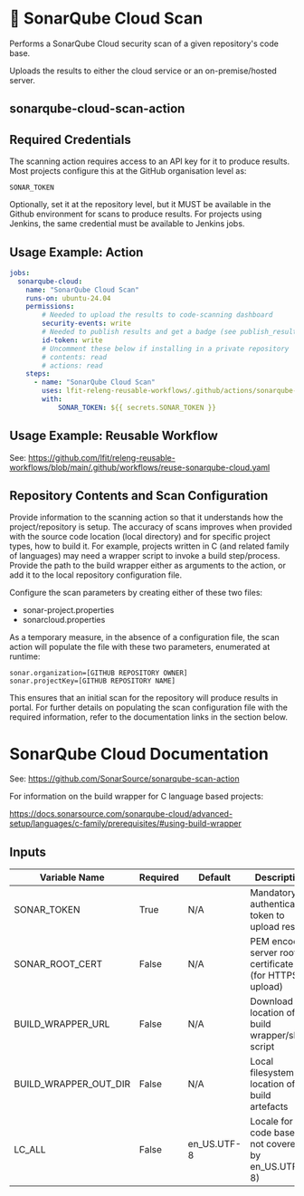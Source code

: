 <!--
SPDX-License-Identifier: Apache-2.0
SPDX-FileCopyrightText: 2024 The Linux Foundation
-->

# 🔐 SonarQube Cloud Scan

Performs a SonarQube Cloud security scan of a given repository's code base.

Uploads the results to either the cloud service or an on-premise/hosted server.

## sonarqube-cloud-scan-action

## Required Credentials

The scanning action requires access to an API key for it to produce results.
Most projects configure this at the GitHub organisation level as:

`SONAR_TOKEN`

Optionally, set it at the repository level, but it MUST be available in the
Github environment for scans to produce results. For projects using Jenkins,
the same credential must be available to Jenkins jobs.

## Usage Example: Action

<!-- markdownlint-disable MD013 -->

```yaml
jobs:
  sonarqube-cloud:
    name: "SonarQube Cloud Scan"
    runs-on: ubuntu-24.04
    permissions:
        # Needed to upload the results to code-scanning dashboard
        security-events: write
        # Needed to publish results and get a badge (see publish_results below)
        id-token: write
        # Uncomment these below if installing in a private repository
        # contents: read
        # actions: read
    steps:
      - name: "SonarQube Cloud Scan"
        uses: lfit-releng-reusable-workflows/.github/actions/sonarqube-cloud-scan-action@main
        with:
            SONAR_TOKEN: ${{ secrets.SONAR_TOKEN }}
```

<!-- markdownlint-enable MD013 -->

## Usage Example: Reusable Workflow

See: <https://github.com/lfit/releng-reusable-workflows/blob/main/.github/workflows/reuse-sonarqube-cloud.yaml>

## Repository Contents and Scan Configuration

Provide information to the scanning action so that it understands how the
project/repository is setup. The accuracy of scans improves when provided with
the source code location (local directory) and for specific project types,
how to build it. For example, projects written in C (and related family of
languages) may need a wrapper script to invoke a build step/process. Provide
the path to the build wrapper either as arguments to the action, or add it
to the local repository configuration file.

Configure the scan parameters by creating either of these two files:

- sonar-project.properties
- sonarcloud.properties

As a temporary measure, in the absence of a configuration file, the scan action
will populate the file with these two parameters, enumerated at runtime:

```console
sonar.organization=[GITHUB REPOSITORY OWNER]
sonar.projectKey=[GITHUB REPOSITORY NAME]
```

This ensures that an initial scan for the repository will produce results in
portal. For further details on populating the scan configuration file with
the required information, refer to the documentation links in the section
below.

# SonarQube Cloud Documentation

See: <https://github.com/SonarSource/sonarqube-scan-action>

For information on the build wrapper for C language based projects:

<https://docs.sonarsource.com/sonarqube-cloud/advanced-setup/languages/c-family/prerequisites/#using-build-wrapper>

## Inputs

<!-- markdownlint-disable MD013 -->

| Variable Name         | Required | Default     | Description                                            |
| --------------------- | -------- | ----------- | ------------------------------------------------------ |
| SONAR_TOKEN           | True     | N/A         | Mandatory authentication token to upload results       |
| SONAR_ROOT_CERT       | False    | N/A         | PEM encoded server root certificate (for HTTPS upload) |
| BUILD_WRAPPER_URL     | False    | N/A         | Download location of build wrapper/shell script        |
| BUILD_WRAPPER_OUT_DIR | False    | N/A         | Local filesystem location of build artefacts           |
| LC_ALL                | False    | en_US.UTF-8 | Locale for code base (if not covered by en_US.UTF-8)   |

<!-- markdownlint-enable MD013 -->
